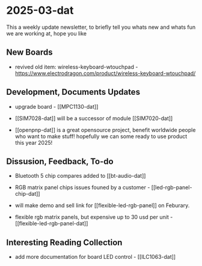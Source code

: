 
# 2025-03-dat

This a weekly update newsletter, to briefly tell you whats new and whats fun we are working at, hope you like

## New Boards

- revived old item: wireless-keyboard-wtouchpad - https://www.electrodragon.com/product/wireless-keyboard-wtouchpad/


## Development, Documents Updates

- upgrade board - [[MPC1130-dat]]

- [[SIM7028-dat]] will be a successor of module [[SIM7020-dat]]

- [[openpnp-dat]] is a great opensource project, benefit worldwide people who want to make stuff! hopefully we can some ready to use product this year 2025!


## Dissusion, Feedback, To-do 

- Bluetooth 5 chip compares added to [[bt-audio-dat]]

- RGB matrix panel chips issues founed by a customer - [[led-rgb-panel-chip-dat]]

- will make demo and sell link for [[flexible-led-rgb-panel]] on Feburary.
- flexible rgb matrix panels, but expensive up to 30 usd per unit - [[flexible-led-rgb-panel-dat]]


## Interesting Reading Collection

- add more documentation for board LED control - [[ILC1063-dat]]



